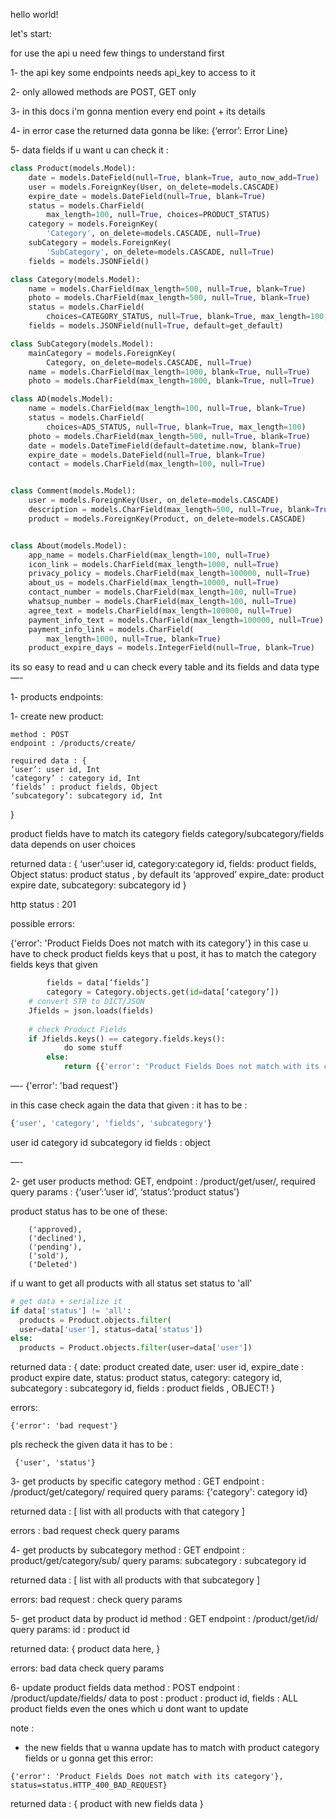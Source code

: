 hello world!

let's start:

for use the api u need few things to understand first

1- the api key
some endpoints needs api_key to access to it

2- only allowed methods are POST, GET only

3- in this docs i'm gonna mention every end point + its details

4- in error case the returned data gonna be like:
{‘error’: Error Line}

5- data fields if u want u can check it :
```python
class Product(models.Model):
    date = models.DateField(null=True, blank=True, auto_now_add=True)
    user = models.ForeignKey(User, on_delete=models.CASCADE)
    expire_date = models.DateField(null=True, blank=True)
    status = models.CharField(
        max_length=100, null=True, choices=PRODUCT_STATUS)
    category = models.ForeignKey(
        'Category', on_delete=models.CASCADE, null=True)
    subCategory = models.ForeignKey(
        'SubCategory', on_delete=models.CASCADE, null=True)
    fields = models.JSONField()

class Category(models.Model):
    name = models.CharField(max_length=500, null=True, blank=True)
    photo = models.CharField(max_length=500, null=True, blank=True)
    status = models.CharField(
        choices=CATEGORY_STATUS, null=True, blank=True, max_length=100, default='approved')
    fields = models.JSONField(null=True, default=get_default)

class SubCategory(models.Model):
    mainCategory = models.ForeignKey(
        Category, on_delete=models.CASCADE, null=True)
    name = models.CharField(max_length=1000, blank=True, null=True)
    photo = models.CharField(max_length=1000, blank=True, null=True)

class AD(models.Model):
    name = models.CharField(max_length=100, null=True, blank=True)
    status = models.CharField(
        choices=ADS_STATUS, null=True, blank=True, max_length=100)
    photo = models.CharField(max_length=500, null=True, blank=True)
    date = models.DateTimeField(default=datetime.now, blank=True)
    expire_date = models.DateField(null=True, blank=True)
    contact = models.CharField(max_length=100, null=True)


class Comment(models.Model):
    user = models.ForeignKey(User, on_delete=models.CASCADE)
    description = models.CharField(max_length=500, null=True, blank=True)
    product = models.ForeignKey(Product, on_delete=models.CASCADE)


class About(models.Model):
    app_name = models.CharField(max_length=100, null=True)
    icon_link = models.CharField(max_length=1000, null=True)
    privacy_policy = models.CharField(max_length=100000, null=True)
    about_us = models.CharField(max_length=10000, null=True)
    contact_number = models.CharField(max_length=100, null=True)
    whatsup_number = models.CharField(max_length=100, null=True)
    agree_text = models.CharField(max_length=100000, null=True)
    payment_info_text = models.CharField(max_length=100000, null=True)
    payment_info_link = models.CharField(
        max_length=1000, null=True, blank=True)
    product_expire_days = models.IntegerField(null=True, blank=True)
```

its so easy to read
and u can check every table and its fields and data type
—-

1- products endpoints:

1- create new product:

	method : POST
	endpoint : /products/create/

	required data : {
	‘user’: user id, Int
	‘category’ : category id, Int
	‘fields’ : product fields, Object
	‘subcategory’: subcategory id, Int
}

product fields have to match its category fields
category/subcategory/fields data  depends on user choices

returned data : 
{
‘user’:user id,
category:category id,
fields: product fields, Object
status: product status , by default its ‘approved’
expire_date: product expire date,
subcategory: subcategory id
}

http status : 201

possible errors:

{'error': 'Product Fields Does not match with its category'}
	in this case u have to check product fields keys that u post, it has to match the category fields keys that given

```python 
		fields = data[‘fields’]
		category = Category.objects.get(id=data[‘category’])
    # convert STR to DICT/JSON
    Jfields = json.loads(fields)
 
    # check Product Fields
    if Jfields.keys() == category.fields.keys():
			do some stuff
		else:
			return {{'error': 'Product Fields Does not match with its category'}}
```

—-
{'error': 'bad request'}

in this case check again the data that given : 
it has to be : 
```python
{'user', 'category', 'fields', 'subcategory'}
```
user id
category id
subcategory id
fields : object

—-


2- get user products
 method: GET,
endpoint : /product/get/user/,
required query params : 
{‘user’:’user id’, ‘status’:’product status’}

product status has to be one of these:
```
    ('approved),
    ('declined'),
    ('pending'),
    ('sold'),
    ('Deleted')
```
if u want to get all products with all status
set status to 'all'

```python
# get data + serialize it
if data['status'] != 'all':
  products = Product.objects.filter(
  user=data['user'], status=data['status'])
else:
  products = Product.objects.filter(user=data['user'])
```

returned data :
{
date: product created date,
user: user id,
expire_date : product expire date,
status: product status,
category: category id,
subcategory : subcategory id,
fields : product fields , OBJECT!
}

errors:
```
{'error': 'bad request'}
```

pls recheck the given data
it has to be :
```
 {'user', 'status'}
```

3- get products by specific category 
method : GET
endpoint : /product/get/category/
required query params:
{'category': category id}

returned data :
[
list with all products with that category
]

errors :
bad request
check query params 

4- get products by subcategory 
method : GET
endpoint : product/get/category/sub/
query params:
subcategory : subcategory id 

returned data : 
[
list with all products with that subcategory
]

errors:
bad request :
check query params

5- get product data by product id
method : GET
endpoint : /product/get/id/
query params:
id : product id

returned data:
{
product data here,
}

errors:
bad data
check query params

6- update product fields data
method : POST
endpoint : /product/update/fields/
data to post :
product : product id,
fields  : ALL product fields even the ones which u dont want to update

note :
* the new fields that u wanna update has to match with product category fields
or u gonna get this error: 
```
{'error': 'Product Fields Does not match with its category'}, status=status.HTTP_400_BAD_REQUEST}
```
returned data :
{
product with new fields data
}
